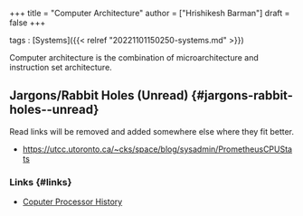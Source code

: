 +++
title = "Computer Architecture"
author = ["Hrishikesh Barman"]
draft = false
+++

tags
: [Systems]({{< relref "20221101150250-systems.md" >}})

Computer architecture is the combination of microarchitecture and instruction set architecture.


## Jargons/Rabbit Holes (Unread) {#jargons-rabbit-holes--unread}

Read links will be removed and added somewhere else where they fit better.

-   <https://utcc.utoronto.ca/~cks/space/blog/sysadmin/PrometheusCPUStats>


### Links {#links}

-   [Coputer Processor History](https://www.computerhope.com/history/processor.htm)
